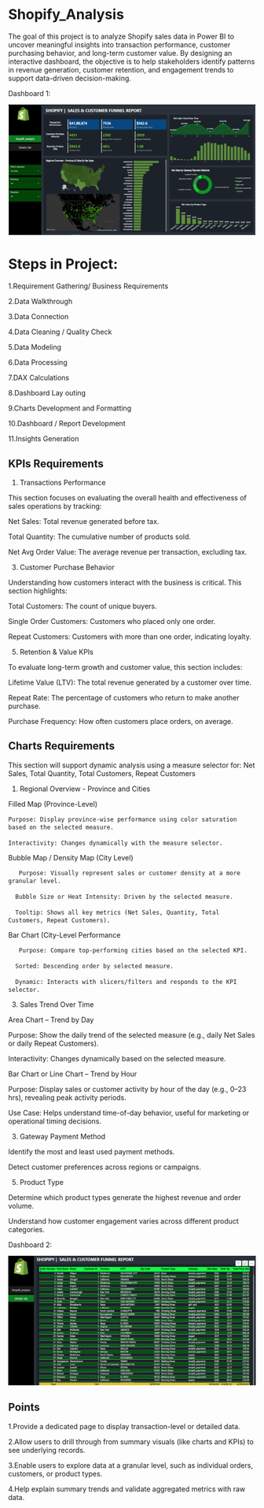 # Shopify_Analysis
The goal of this project is to analyze Shopify sales data in Power BI to uncover meaningful insights into transaction performance, customer purchasing behavior, and long-term customer value. By designing an interactive dashboard, the objective is to help stakeholders identify patterns in revenue generation, customer retention, and engagement trends to support data-driven decision-making.

Dashboard 1:

![image alt](https://github.com/komal-sharma19/Shopify_Analysis/blob/main/shopify1.png?raw=true)

# Steps in Project:

1.Requirement Gathering/ Business Requirements

2.Data Walkthrough

3.Data Connection

4.Data Cleaning / Quality Check

5.Data Modeling

6.Data Processing

7.DAX Calculations

8.Dashboard Lay outing

9.Charts Development and Formatting

10.Dashboard / Report Development

11.Insights Generation

## KPIs Requirements
1. Transactions Performance
   
This section focuses on evaluating the overall health and effectiveness of sales operations by tracking:

Net Sales: Total revenue generated before tax.

Total Quantity: The cumulative number of products sold.

Net Avg Order Value: The average revenue per transaction, excluding tax.

3. Customer Purchase Behavior
   
Understanding how customers interact with the business is critical. This section highlights:

Total Customers: The count of unique buyers.

Single Order Customers: Customers who placed only one order.

Repeat Customers: Customers with more than one order, indicating loyalty.

5. Retention & Value KPIs
   
To evaluate long-term growth and customer value, this section includes:

Lifetime Value (LTV): The total revenue generated by a customer over time.

Repeat Rate: The percentage of customers who return to make another purchase.

Purchase Frequency: How often customers place orders, on average.

## Charts Requirements

This section will support dynamic analysis using a measure selector for: Net Sales, Total Quantity, Total Customers, Repeat Customers

1. Regional Overview - Province and Cities
   
  Filled Map (Province-Level)
  
    Purpose: Display province-wise performance using color saturation based on the selected measure.
    
    Interactivity: Changes dynamically with the measure selector.
    
  Bubble Map / Density Map (City Level)
  
       Purpose: Visually represent sales or customer density at a more granular level.
       
      Bubble Size or Heat Intensity: Driven by the selected measure.
      
      Tooltip: Shows all key metrics (Net Sales, Quantity, Total Customers, Repeat Customers).
      
  Bar Chart (City-Level Performance
  
       Purpose: Compare top-performing cities based on the selected KPI.
       
      Sorted: Descending order by selected measure.
      
      Dynamic: Interacts with slicers/filters and responds to the KPI selector.
   
3. Sales Trend Over Time
   
Area Chart – Trend by Day

Purpose: Show the daily trend of the selected measure (e.g., daily Net Sales or daily Repeat Customers).

Interactivity: Changes dynamically based on the selected measure.

Bar Chart or Line Chart – Trend by Hour

Purpose: Display sales or customer activity by hour of the day (e.g., 0–23 hrs), revealing peak activity periods.

Use Case: Helps understand time-of-day behavior, useful for marketing or operational timing decisions.

3. Gateway Payment Method

Identify the most and least used payment methods.

Detect customer preferences across regions or campaigns.

5. Product Type
   
Determine which product types generate the highest revenue and order volume.

Understand how customer engagement varies across different product categories.


Dashboard 2:

![image alt](https://github.com/komal-sharma19/Shopify_Analysis/blob/main/shopify2.png?raw=true)

## Points

1.Provide a dedicated page to display transaction-level or detailed data.

2.Allow users to drill through from summary visuals (like charts and KPIs) to see underlying records.

3.Enable users to explore data at a granular level, such as individual orders, customers, or product types.

4.Help explain summary trends and validate aggregated metrics with raw data.



